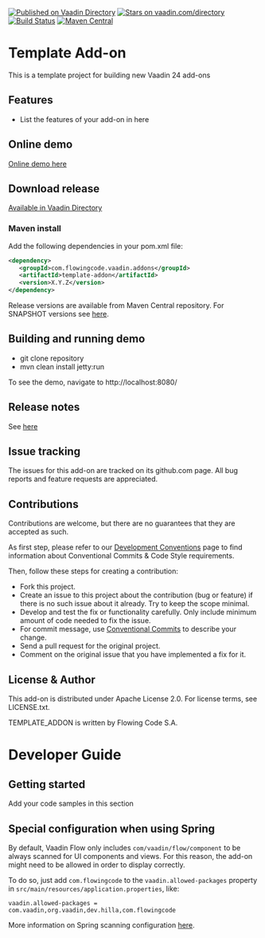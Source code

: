 [![Published on Vaadin Directory](https://img.shields.io/badge/Vaadin%20Directory-published-00b4f0.svg)](https://vaadin.com/directory/component/template-addon)
[![Stars on vaadin.com/directory](https://img.shields.io/vaadin-directory/star/template-addon.svg)](https://vaadin.com/directory/component/template-addon)
[![Build Status](https://jenkins.flowingcode.com/job/template-addon/badge/icon)](https://jenkins.flowingcode.com/job/template-addon)
[![Maven Central](https://img.shields.io/maven-central/v/com.flowingcode.vaadin.addons/template-addon)](https://mvnrepository.com/artifact/com.flowingcode.vaadin.addons/template-addon)

# Template Add-on

This is a template project for building new Vaadin 24 add-ons

## Features

* List the features of your add-on in here

## Online demo

[Online demo here](http://addonsv24.flowingcode.com/template)

## Download release

[Available in Vaadin Directory](https://vaadin.com/directory/component/template-addon)

### Maven install

Add the following dependencies in your pom.xml file:

```xml
<dependency>
   <groupId>com.flowingcode.vaadin.addons</groupId>
   <artifactId>template-addon</artifactId>
   <version>X.Y.Z</version>
</dependency>
```
<!-- the above dependency should be updated with latest released version information -->

Release versions are available from Maven Central repository. For SNAPSHOT versions see [here](https://maven.flowingcode.com/snapshots/).

## Building and running demo

- git clone repository
- mvn clean install jetty:run

To see the demo, navigate to http://localhost:8080/

## Release notes

See [here](https://github.com/FlowingCode/TemplateAddon/releases)

## Issue tracking

The issues for this add-on are tracked on its github.com page. All bug reports and feature requests are appreciated. 

## Contributions

Contributions are welcome, but there are no guarantees that they are accepted as such. 

As first step, please refer to our [Development Conventions](https://github.com/FlowingCode/DevelopmentConventions) page to find information about Conventional Commits & Code Style requirements.

Then, follow these steps for creating a contribution:

- Fork this project.
- Create an issue to this project about the contribution (bug or feature) if there is no such issue about it already. Try to keep the scope minimal.
- Develop and test the fix or functionality carefully. Only include minimum amount of code needed to fix the issue.
- For commit message, use [Conventional Commits](https://github.com/FlowingCode/DevelopmentConventions/blob/main/conventional-commits.md) to describe your change.
- Send a pull request for the original project.
- Comment on the original issue that you have implemented a fix for it.

## License & Author

This add-on is distributed under Apache License 2.0. For license terms, see LICENSE.txt.

TEMPLATE_ADDON is written by Flowing Code S.A.

# Developer Guide

## Getting started

Add your code samples in this section

## Special configuration when using Spring

By default, Vaadin Flow only includes ```com/vaadin/flow/component``` to be always scanned for UI components and views. For this reason, the add-on might need to be allowed in order to display correctly. 

To do so, just add ```com.flowingcode``` to the ```vaadin.allowed-packages``` property in ```src/main/resources/application.properties```, like:

```vaadin.allowed-packages = com.vaadin,org.vaadin,dev.hilla,com.flowingcode```
 
More information on Spring scanning configuration [here](https://vaadin.com/docs/latest/integrations/spring/configuration/#configure-the-scanning-of-packages).
